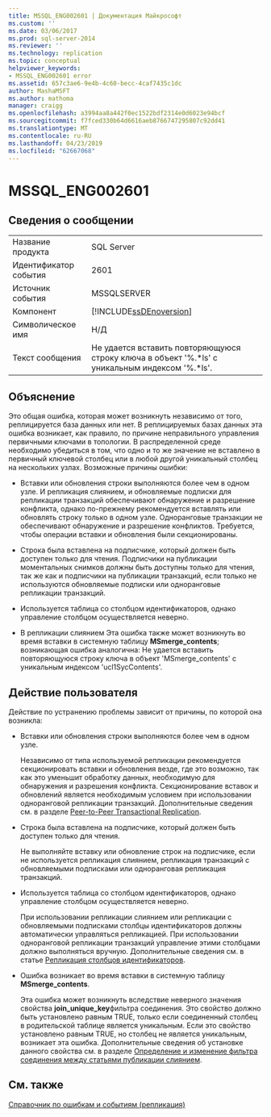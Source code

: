 ```yaml
---
title: MSSQL_ENG002601 | Документация Майкрософт
ms.custom: ''
ms.date: 03/06/2017
ms.prod: sql-server-2014
ms.reviewer: ''
ms.technology: replication
ms.topic: conceptual
helpviewer_keywords:
- MSSQL_ENG002601 error
ms.assetid: 657c3ae6-9e4b-4c60-becc-4caf7435c1dc
author: MashaMSFT
ms.author: mathoma
manager: craigg
ms.openlocfilehash: a3994aa8a442f0ec1522bdf2314e0d6023e94bcf
ms.sourcegitcommit: f7fced330b64d6616aeb8766747295807c92dd41
ms.translationtype: MT
ms.contentlocale: ru-RU
ms.lasthandoff: 04/23/2019
ms.locfileid: "62667068"
---
```

# <a name="mssqleng002601"></a>MSSQL_ENG002601
    
## <a name="message-details"></a>Сведения о сообщении  
  
|||  
|-|-|  
|Название продукта|SQL Server|  
|Идентификатор события|2601|  
|Источник события|MSSQLSERVER|  
|Компонент|[!INCLUDE[ssDEnoversion](../../includes/ssdenoversion-md.md)]|  
|Символическое имя|Н/Д|  
|Текст сообщения|Не удается вставить повторяющуюся строку ключа в объект '%.*ls' с уникальным индексом '%.\*ls'.|  
  
## <a name="explanation"></a>Объяснение  
 Это общая ошибка, которая может возникнуть независимо от того, реплицируется база данных или нет. В реплицируемых базах данных эта ошибка возникает, как правило, по причине неправильного управления первичными ключами в топологии. В распределенной среде необходимо убедиться в том, что одно и то же значение не вставлено в первичный ключевой столбец или в любой другой уникальный столбец на нескольких узлах. Возможные причины ошибки:  
  
-   Вставки или обновления строки выполняются более чем в одном узле. И репликация слиянием, и обновляемые подписки для репликации транзакций обеспечивают обнаружение и разрешение конфликта, однако по-прежнему рекомендуется вставлять или обновлять строку только в одном узле. Одноранговые транзакции не обеспечивают обнаружение и разрешение конфликтов. Требуется, чтобы операции вставки и обновления были секционированы.  
  
-   Строка была вставлена на подписчике, который должен быть доступен только для чтения. Подписчики на публикации моментальных снимков должны быть доступны только для чтения, так же как и подписчики на публикации транзакций, если только не используются обновляемые подписки или одноранговые репликации транзакций.  
  
-   Используется таблица со столбцом идентификаторов, однако управление столбцом осуществляется неверно.  
  
-   В репликации слиянием Эта ошибка также может возникнуть во время вставки в системную таблицу **MSmerge_contents**; возникающая ошибка аналогична: Не удается вставить повторяющуюся строку ключа в объект 'MSmerge_contents' с уникальным индексом 'ucl1SycContents'.  
  
## <a name="user-action"></a>Действие пользователя  
 Действие по устранению проблемы зависит от причины, по которой она возникла:  
  
-   Вставки или обновления строки выполняются более чем в одном узле.  
  
     Независимо от типа используемой репликации рекомендуется секционировать вставки и обновления везде, где это возможно, так как это уменьшит обработку данных, необходимую для обнаружения и разрешения конфликта. Секционирование вставок и обновлений является необходимым условием при использовании одноранговой репликации транзакций. Дополнительные сведения см. в разделе [Peer-to-Peer Transactional Replication](transactional/peer-to-peer-transactional-replication.md).  
  
-   Строка была вставлена на подписчике, который должен быть доступен только для чтения.  
  
     Не выполняйте вставку или обновление строк на подписчике, если не используется репликация слиянием, репликация транзакций с обновляемыми подписками или одноранговая репликация транзакций.  
  
-   Используется таблица со столбцом идентификаторов, однако управление столбцом осуществляется неверно.  
  
     При использовании репликации слиянием или репликации с обновляемыми подписками столбцы идентификаторов должны автоматически управляться репликацией. При использовании одноранговой репликации транзакций управление этими столбцами должно выполняться вручную. Дополнительные сведения см. в статье [Репликация столбцов идентификаторов](publish/replicate-identity-columns.md).  
  
-   Ошибка возникает во время вставки в системную таблицу **MSmerge_contents**.  
  
     Эта ошибка может возникнуть вследствие неверного значения свойства **join_unique_key**фильтра соединения. Это свойство должно быть установлено равным TRUE, только если соединенный столбец в родительской таблице является уникальным. Если это свойство установлено равным TRUE, но столбец не является уникальным, возникает эта ошибка. Дополнительные сведения об установке данного свойства см. в разделе [Определение и изменение фильтра соединения между статьями публикации слиянием](publish/define-and-modify-a-join-filter-between-merge-articles.md).  
  
## <a name="see-also"></a>См. также  
 [Справочник по ошибкам и событиям (репликация)](errors-and-events-reference-replication.md)  
  
  
